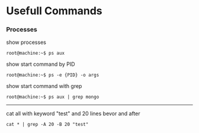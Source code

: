 # Usefull Commands

### Processes


show processes
```console
root@machine:~$ ps aux
```
show start command by PID
```console
root@machine:~$ ps -e {PID} -o args
```
show start command with grep
```console
root@machine:~$ ps aux | grep mongo
```
---

cat all with keyword "test" and 20 lines bevor and after
```console
cat * | grep -A 20 -B 20 "test"
```
